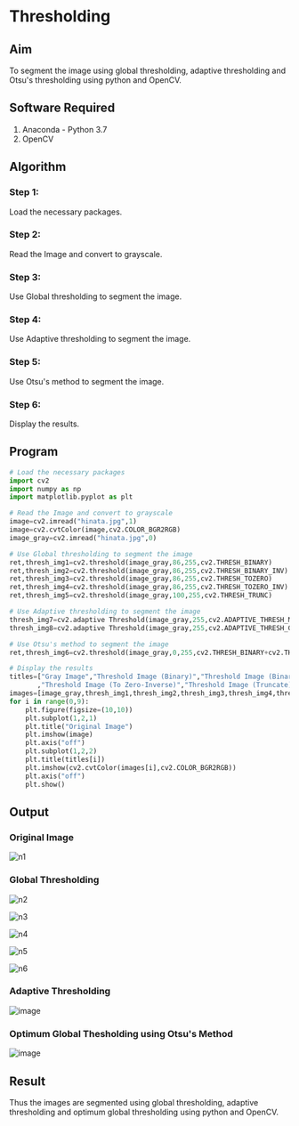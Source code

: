 # Thresholding
## Aim
To segment the image using global thresholding, adaptive thresholding and Otsu's thresholding using python and OpenCV.

## Software Required
1. Anaconda - Python 3.7
2. OpenCV

## Algorithm

### Step 1:
Load the necessary packages.

### Step 2:
Read the Image and convert to grayscale.

### Step 3:
Use Global thresholding to segment the image.

### Step 4:
Use Adaptive thresholding to segment the image.

### Step 5:
Use Otsu's method to segment the image.

### Step 6:
Display the results.

## Program

```python
# Load the necessary packages
import cv2
import numpy as np
import matplotlib.pyplot as plt

# Read the Image and convert to grayscale
image=cv2.imread("hinata.jpg",1)
image=cv2.cvtColor(image,cv2.COLOR_BGR2RGB)
image_gray=cv2.imread("hinata.jpg",0)

# Use Global thresholding to segment the image
ret,thresh_img1=cv2.threshold(image_gray,86,255,cv2.THRESH_BINARY)
ret,thresh_img2=cv2.threshold(image_gray,86,255,cv2.THRESH_BINARY_INV)
ret,thresh_img3=cv2.threshold(image_gray,86,255,cv2.THRESH_TOZERO)
ret,thresh_img4=cv2.threshold(image_gray,86,255,cv2.THRESH_TOZERO_INV)
ret,thresh_img5=cv2.threshold(image_gray,100,255,cv2.THRESH_TRUNC)

# Use Adaptive thresholding to segment the image
thresh_img7=cv2.adaptive Threshold(image_gray,255,cv2.ADAPTIVE_THRESH_MEAN_C,cv2.THRESH_BINARY,11,2)
thresh_img8=cv2.adaptive Threshold(image_gray,255,cv2.ADAPTIVE_THRESH_GAUSSIAN_C,cv2.THRESH_BINARY,11,2)

# Use Otsu's method to segment the image 
ret,thresh_img6=cv2.threshold(image_gray,0,255,cv2.THRESH_BINARY+cv2.THRESH_OTSU)

# Display the results
titles=["Gray Image","Threshold Image (Binary)","Threshold Image (Binary Inverse)","Threshold Image (To Zero)"
       ,"Threshold Image (To Zero-Inverse)","Threshold Image (Truncate)","Otsu","Adaptive Threshold (Mean)","Adaptive Threshold (Gaussian)"]
images=[image_gray,thresh_img1,thresh_img2,thresh_img3,thresh_img4,thresh_img5,thresh_img6,thresh_img7,thresh_img8]
for i in range(0,9):
    plt.figure(figsize=(10,10))
    plt.subplot(1,2,1)
    plt.title("Original Image")
    plt.imshow(image)
    plt.axis("off")
    plt.subplot(1,2,2)
    plt.title(titles[i])
    plt.imshow(cv2.cvtColor(images[i],cv2.COLOR_BGR2RGB))
    plt.axis("off")
    plt.show()


```
## Output

### Original Image

![n1](https://user-images.githubusercontent.com/75234942/169638660-10b961d3-5eae-434e-9825-218cf77ca772.png)



### Global Thresholding
![n2](https://user-images.githubusercontent.com/75234942/169638691-4622d148-9877-4755-b577-4ad805f3ab9b.png)

![n3](https://user-images.githubusercontent.com/75234942/169638734-ffe09e7b-d0f5-4e69-b613-625f1e91bb35.png)

![n4](https://user-images.githubusercontent.com/75234942/169638789-a27ebc60-da68-4287-8694-bbc87b3908d2.png)

![n5](https://user-images.githubusercontent.com/75234942/169638829-db750d70-fd69-4a29-9037-70edc520cb75.png)

![n6](https://user-images.githubusercontent.com/75234942/169638881-1577c934-c699-4361-8bd5-8c8abd27cbe9.png)


### Adaptive Thresholding
![image](https://user-images.githubusercontent.com/75235090/169493944-8a093871-866e-410a-8833-6e2f25ea9322.png)


### Optimum Global Thesholding using Otsu's Method
![image](https://user-images.githubusercontent.com/75235090/169494154-deef9fbb-ca4f-427b-bff6-0ef9f826b805.png)



## Result
Thus the images are segmented using global thresholding, adaptive thresholding and optimum global thresholding using python and OpenCV.
